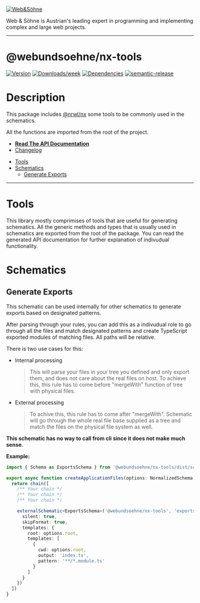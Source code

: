 [![Web&Söhne](https://webundsoehne.com/wp-content/uploads/2016/11/logo.png)](https://webundsoehne.com)

Web & Söhne is Austrian's leading expert in programming and implementing complex and large web projects.

---

# @webundsoehne/nx-tools

[![Version](https://img.shields.io/npm/v/@webundsoehne/nx-tools.svg)](https://npmjs.org/package/@webundsoehne/nx-tools) [![Downloads/week](https://img.shields.io/npm/dw/@webundsoehne/nx-tools.svg)](https://npmjs.org/package/@webundsoehne/nx-tools) [![Dependencies](https://img.shields.io/librariesio/release/npm/@webundsoehne/nx-tools)](https://npmjs.org/package/@webundsoehne/nx-tools) [![semantic-release](https://img.shields.io/badge/%20%20%F0%9F%93%A6%F0%9F%9A%80-semantic--release-e10079.svg)](https://github.com/semantic-release/semantic-release)

# Description

This package includes [@nrwl/nx](https://github.com/nrwl/nx) some tools to be commonly used in the schematics.

All the functions are imported from the root of the project.

- **[Read The API Documentation](./API.md)**
- [Changelog](./CHANGELOG.md)

<!-- toc -->

- [Tools](#tools)
- [Schematics](#schematics)
  - [Generate Exports](#generate-exports)

<!-- tocstop -->

---

# Tools

This library mostly comprimises of tools that are useful for generating schematics. All the generic methods and types that is usually used in schematics are exported from the root of the package. You can read the generated API documentation for further explanation of indivudual functionality.

# Schematics

## Generate Exports

This schematic can be used internally for other schematics to generate exports based on designated patterns.

After parsing through your rules, you can add this as a indivudual role to go through all the files and match designated patterns and create TypeScript exported modules of matching files. All paths will be relative.

There is two use cases for this:

- Internal processing
  > This will parse your files in your tree you defined and only export them, and does not care about the real files on host. To achieve this, this rule has to come before "mergeWith" function of tree with physical files.
- External processing
  > To achive this, this rule has to come after "mergeWith". Schematic will go through the whole real file base supplied as a tree and match the files on the physical file system as well.

**This schematic has no way to call from cli since it does not make much sense.**

**Example:**

```typescript
import { Schema as ExportsSchema } from '@webundsoehne/nx-tools/dist/schematics/exports/main.interface'

export async function createApplicationFiles(options: NormalizedSchema, context: SchematicContext): Promise<Rule> {
  return chain([
    /** Your chain */
    /** Your chain */
    /** Your chain */

    externalSchematic<ExportsSchema>('@webundsoehne/nx-tools', 'exports', {
      silent: true,
      skipFormat: true,
      templates: {
        root: options.root,
        templates: [
          {
            cwd: options.root,
            output: 'index.ts',
            pattern: '**/*.module.ts'
          }
        ]
      }
    })
  ])
}
```

